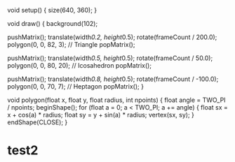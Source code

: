 
void setup() {
  size(640, 360);
}

void draw() {
  background(102);
  
  pushMatrix();
  translate(width*0.2, height*0.5);
  rotate(frameCount / 200.0);
  polygon(0, 0, 82, 3);  // Triangle
  popMatrix();
  
  pushMatrix();
  translate(width*0.5, height*0.5);
  rotate(frameCount / 50.0);
  polygon(0, 0, 80, 20);  // Icosahedron
  popMatrix();
  
  pushMatrix();
  translate(width*0.8, height*0.5);
  rotate(frameCount / -100.0);
  polygon(0, 0, 70, 7);  // Heptagon
  popMatrix();
}

void polygon(float x, float y, float radius, int npoints) {
  float angle = TWO_PI / npoints;
  beginShape();
  for (float a = 0; a < TWO_PI; a += angle) {
    float sx = x + cos(a) * radius;
    float sy = y + sin(a) * radius;
    vertex(sx, sy);
  }
  endShape(CLOSE);
}
# test2
